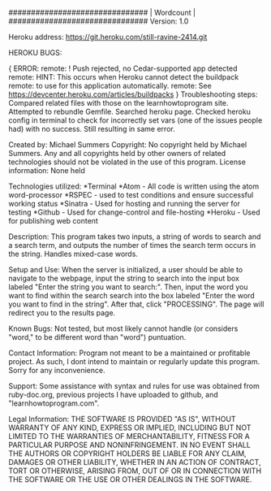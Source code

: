 ###############################
|          Wordcount          |
###############################
Version: 1.0

Heroku address: https://git.heroku.com/still-ravine-2414.git

HEROKU BUGS:

{      ERROR:
remote:  !     Push rejected, no Cedar-supported app detected
remote: HINT: This occurs when Heroku cannot detect the buildpack
remote:       to use for this application automatically.
remote: See https://devcenter.heroku.com/articles/buildpacks
}
  Troubleshooting steps: Compared related files with those on the learnhowtoprogram site. Attempted to rebundle Gemfile. Searched heroku page. Checked heroku config in terminal to check for incorrectly set vars (one of the issues people had) with no success. Still resulting in same error.

Created by: Michael Summers
Copyright: No copyright held by Michael Summers. Any and all copyrights held by other owners of related technologies should not be violated in the use of this program.
License information: None held

Technologies utilized:
  *Terminal
  *Atom - All code is written using the atom word-processor
  *RSPEC - used to test conditions and ensure successful working status
  *Sinatra - Used for hosting and running the server for testing
  *Github - Used for change-control and file-hosting
  *Heroku - Used for publishing web content

Description: This program takes two inputs, a string of words to search and a search term, and outputs the number of times the search term occurs in the string. Handles mixed-case words.

Setup and Use:
When the server is initialized, a user should be able to navigate to the webpage, input the string to search into the input box labeled "Enter the string you want to search:". Then, input the word you want to find within the search search into the box labeled "Enter the word you want to find in the string". After that, click "PROCESSING". The page will redirect you to the results page.

Known Bugs:
Not tested, but most likely cannot handle (or considers "word," to be different word than "word") puntuation.

Contact Information:
Program not meant to be a maintained or profitable project. As such, I dont intend to maintain or regularly update this program. Sorry for any inconvenience.

Support:
Some assistance with syntax and rules for use was obtained from ruby-doc.org, previous projects I have uploaded to github, and "learnhowtoprogram.com".

Legal Information:
THE SOFTWARE IS PROVIDED "AS IS", WITHOUT WARRANTY OF ANY KIND, EXPRESS OR
IMPLIED, INCLUDING BUT NOT LIMITED TO THE WARRANTIES OF MERCHANTABILITY,
FITNESS FOR A PARTICULAR PURPOSE AND NONINFRINGEMENT. IN NO EVENT SHALL THE
AUTHORS OR COPYRIGHT HOLDERS BE LIABLE FOR ANY CLAIM, DAMAGES OR OTHER
LIABILITY, WHETHER IN AN ACTION OF CONTRACT, TORT OR OTHERWISE, ARISING FROM,
OUT OF OR IN CONNECTION WITH THE SOFTWARE OR THE USE OR OTHER DEALINGS IN
THE SOFTWARE.
